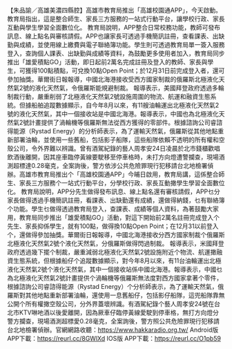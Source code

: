 【朱品諭／高雄美濃四縣腔】高雄市教育局推出「高雄校園通APP」，今天啟動。教育局指出，這是整合師生、家長三方服務的一站式行動平台，讓學校行政、家長互動與學生學習全面數位化。
教育局說明，APP整合日常校務功能，教師可發布訊息、線上點名與審核請假。APP也讓家長可透過手機簡訊註冊，查看課表、出缺勤與成績，並使用線上繳費與電子聯絡簿功能。學生則可透過教育局單一簽入服務登入，查詢個人課表、出缺勤與成績等資料，為鼓勵更多使用者加入，教育局同步推出「雄愛積點GO」活動，即日起前2萬名完成註冊及登入的教師、家長與學生，可獲得100點積點，可兌換10點Open Point；於12月31日前完成登入者，還可參加抽獎。華爾街日報報導，中國北海港接收受西方國家制裁的俄羅斯北極液化天然氣2號的液化天然氣，令俄羅斯能規避制裁。
報導表示，美國拜登政府透過多輪制裁行動，嚴重削弱了北極液化天然氣2號設施周圍的物流、航運和融資生態系統。但據船舶追蹤數據顯示，自今年8月以來，有11艘油輪運出北極液化天然氣2號的液化天然氣，其中一個接收站是中國北海港。報導表示，中國也為北極液化天然氣2號計畫提供了渦輪機等俄羅斯無法從西方獲得的零部件。根據諮詢公司睿諮得能源（Rystad Energy）的分析師表示，為了運輸天然氣，俄羅斯從其他地點重新部署油輪，並使用一些舊船，包括影子船隊，這些船隊依賴不透明的所有權和空殼公司，令外界難以辨識。曾有酒駕紀錄的藝人周孝安24日凌晨於北市錢櫃歡唱飲酒後離開，因其座車臨停黃線要駛移至停車格時，未打方向燈遭警攔查，現場酒測超標達0.28毫克，全案詢後，警方依涉公共危險罪現行犯移請台北地檢署偵辦。高雄市教育局推出个「高雄校園通APP」今晡日啟用，教育局講，這係整合師生、家長三方服務个一站式行動平台，分學校行政、家長互動撖學生學習全面數位化。
教育局說明，APP分先生做得發布訊息、線上點名還有審核請假，APP乜分家長做得透過手機簡訊註冊，看課表、出缺勤還有成績，還做得納錢，乜有聯絡簿个功能。學生乜做得透過教育局登入，查課表、成績等個人資料，為著鼓勵大家用，教育局同步推出「雄愛積點GO」活動，對這下開始前2萬名註冊完成登入个先生、家長抑係學生，就有100點，做得換10點Open Point；在12月31以前登入个，還做得參加抽獎。華爾街日報報導，中國北海港接收分西方國家制裁个俄羅斯北極液化天然氣2號个液化天然氣，分俄羅斯做得閃過制裁。
報導表示，米國拜登政府透過幾下擺个制裁，嚴重減弱北極液化天然氣2號設施附近个物流、航運撖融資生態系統，但根據船仔个追蹤數據顯示，對今年8月以來，有11台油輪運出北極液化天然氣2號个液化天然氣，其中一個接收站係中國北海港。報導表示，中國乜為北極液化天然氣2號計畫提供个渦輪機等俄羅斯無法度對西方國家拿著个零件，根據諮詢公司睿諮得能源（Rystad Energy）个分析師表示，為了運輸天然氣，俄羅斯對其他地點重新部署油輪，還使用一息舊船仔，包括影仔船隊，這兜船隊靠無公開个所有權撖空殼公司，分外界蓋壞辨識。有酒駕紀錄个藝人周孝安24號在台北市KTV啉吔酒以後愛離開，因為厥車仔臨停黃線愛駛到停車格，無打方向燈分警方攔查，現場酒測超標愛0.28毫克，全案詢後，警方照公共危險罪現行犯移請台北地檢署偵辦。官網網路收聽：https://www.hakkaradio.org.tw/
Android版 APP下載：https://reurl.cc/8GWlXd
IOS版 APP下載：https://reurl.cc/O1pb59